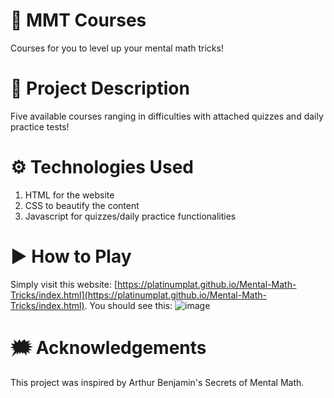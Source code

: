 # 🧮 MMT Courses
 Courses for you to level up your mental math tricks!

# 🧠 Project Description
 Five available courses ranging in difficulties with attached quizzes and daily practice tests!

# ⚙ Technologies Used
1. HTML for the website
2. CSS to beautify the content
3. Javascript for quizzes/daily practice functionalities

# ▶ How to Play
Simply visit this website: [https://platinumplat.github.io/Mental-Math-Tricks/index.html](https://platinumplat.github.io/Mental-Math-Tricks/index.html).
You should see this:
![image](https://cloud-1k2jna9cs-hack-club-bot.vercel.app/0image.png)


# 🗯 Acknowledgements
This project was inspired by Arthur Benjamin's Secrets of Mental Math. 
